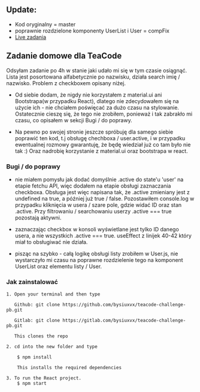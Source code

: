 ## Update:

- Kod oryginalny = master
- poprawnie rozdzielone komponenty UserList i User = compFix
- [Live zadania](https://bysiuxvx.github.io/teacode-challenge-pb)

## Zadanie domowe dla TeaCode

Odsyłam zadanie po 4h w stanie jaki udało mi się w tym czasie osiągnąć. Lista jest posortowana alfabetycznie po nazwisku, działa search imię / nazwisko. Problem z checkboxem opisany niżej.

- Od siebie dodam, że nigdy nie korzystałem z material.ui ani Bootstrapa(w przypadku React), dlatego nie zdecydowałem się na użycie ich - nie chciałem poświęcać za dużo czasu na stylowanie. Ostatecznie cieszę się, że tego nie zrobiłem, ponieważ i tak zabrakło mi czasu, co opisałem w sekcji Bugi / do poprawy.

- Na pewno po swojej stronie jeszcze spróbuję dla samego siebie poprawić ten kod, t.j obsługę chechboxa / user.active, i w przypadku ewentualnej rozmowy gwarantuję, że będę wiedział już co tam było nie tak :) Oraz nadrobię korzystanie z material.ui oraz bootstrapa w react.

### Bugi / do poprawy

- nie miałem pomysłu jak dodać domyślnie .active do state'u 'user' na etapie fetchu API, więc dodałem na etapie obsługi zaznaczania checkboxa.
  Obsługa jest więc napisana tak, że .active zmieniany jest z undefined na true, a później już true / false. Pozostawiłem console.log w przypadku kliknięcia w usera / szare pole, gdzie widać ID oraz stan .active. Przy filtrowaniu / searchowaniu userzy .active === true pozostają aktywni.

- zaznaczając checkbox w konsoli wyświetlane jest tylko ID danego usera, a nie wszystkich .active === true. useEffect z linijek 40-42 który miał to obsługiwać nie działa.

- pisząc na szybko - całą logikę obsługi listy zrobiłem w User.js, nie wystarczyło mi czasu na poprawne rozdzielenie tego na komponent UserList oraz elementu listy / User.

### Jak zainstalować

    1. Open your terminal and then type

       Github: git clone https://github.com/bysiuxvx/teacode-challenge-pb.git

       Gitlab: git clone https://gitlab.com/bysiuxvx/teacode-challenge-pb.git

       This clones the repo

    2. cd into the new folder and type

        $ npm install

        This installs the required dependencies

    3. To run the React project.
        $ npm start
